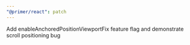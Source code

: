 ```yaml
---
"@primer/react": patch
---
```


Add enableAnchoredPositionViewportFix feature flag and demonstrate scroll positioning bug
